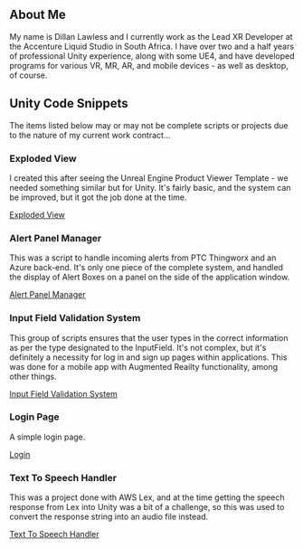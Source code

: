 ## About Me

My name is Dillan Lawless and I currently work as the Lead XR Developer at the Accenture Liquid Studio in South Africa. I have over two and a half years of professional Unity experience, along with some UE4, and have developed programs for various VR, MR, AR, and mobile devices - as well as desktop, of course.

## Unity Code Snippets

The items listed below may or may not be complete scripts or projects due to the nature of my current work contract...

### Exploded View

I created this after seeing the Unreal Engine Product Viewer Template - we needed something similar but for Unity. It's fairly basic, and the system can be improved, but it got the job done at the time.

[Exploded View](/explodedView.md)

### Alert Panel Manager

This was a script to handle incoming alerts from PTC Thingworx and an Azure back-end. It's only one piece of the complete system, and handled the display of Alert Boxes on a panel on the side of the application window.

[Alert Panel Manager](alertPanelManager.md)

### Input Field Validation System

This group of scripts ensures that the user types in the correct information as per the type designated to the InputField. It's not complex, but it's definitely a necessity for log in and sign up pages within applications. This was done for a mobile app with Augmented Reailty functionality, among other things.

[Input Field Validation System](inputFieldSystem.md)

### Login Page

A simple login page.

[Login](login.md)

### Text To Speech Handler

This was a project done with AWS Lex, and at the time getting the speech response from Lex into Unity was a bit of a challenge, so this was used to convert the response string into an audio file instead.

[Text To Speech Handler](textToSpeechHandler.md)
